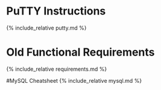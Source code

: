 # PuTTY Instructions
{% include_relative putty.md %}

# Old Functional Requirements
{% include_relative requirements.md %}

#MySQL Cheatsheet
{% include_relative mysql.md %}